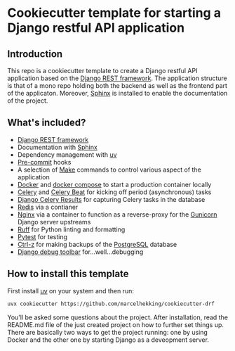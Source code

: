 # Cookiecutter template for starting a Django restful API application

## Introduction

This repo is a cookiecutter template to create a Django restful API application based on the [Django REST framework](<https://www.django-rest-framework.org/>). The application structure is that of a mono repo holding both the backend as well as the frontend part of the applicaton. Moreover, [Sphinx](<https://www.sphinx-doc.org/en/master/>) is installed to enable the documentation of the project.

## What's included?

- [Django REST framework](<https://www.django-rest-framework.org/>)
- Documentation with [Sphinx](<https://www.sphinx-doc.org/en/master/>)
- Dependency management with [uv](https://docs.astral.sh/uv/)
- [Pre-commit](https://pre-commit.com/) hooks
- A selection of [Make](https://www.gnu.org/software/make/) commands to control various aspect of the application
- [Docker](https://www.docker.com/) and [docker compose](https://docs.docker.com/compose/) to start a production container locally
- [Celery](https://github.com/celery/celery) and [Celery Beat](https://docs.celeryq.dev/en/latest/userguide/periodic-tasks.html) for kicking off period (asynchronous) tasks
- [Django Celery Results](https://github.com/celery/django-celery-results) for capturing Celery tasks in the database
- [Redis](https://redis.io/) via a contianer
- [Nginx](https://nginx.org/) via a container to function as a reverse-proxy for the [Gunicorn](https://gunicorn.org/) Django server upstreams
- [Ruff](https://docs.astral.sh/ruff/) for Python linting and formatting
- [Pytest](https://docs.pytest.org/en/stable/) for testing
- [Ctrl-z](https://ctrl-z.readthedocs.io/en/latest/) for making backups of the [PostgreSQL](https://www.postgresql.org/) database
- [Django debug toolbar](https://django-debug-toolbar.readthedocs.io/en/latest/) for...well...debugging


## How to install this template

First install [uv](https://docs.astral.sh/uv/#installation) on your system and then run:

```bash
uvx cookiecutter https://github.com/marcelhekking/cookiecutter-drf
```

You'll be asked some questions about the project. After installation, read the README.md file of the just created project on how to further set things up. There are basically two ways to get the project running: one by using Docker and the other one by starting Django as a deveopment server.
